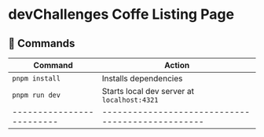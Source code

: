 # devChallenges Coffe Listing Page

## 🧞 Commands

| Command                   | Action                                            |
| ------------------------- | ------------------------------------------------- |
| `pnpm install`            | Installs dependencies                             |
| `pnpm run dev`            | Starts local dev server at `localhost:4321`       |
| ------------------------- | ------------------------------------------------- |
